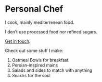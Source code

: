 # Personal Chef

I cook, mainly mediterrenean food.

I don't use processed food nor refined sugars.

[Get in touch](mailto:sara.nen.co@gmail.com).

Check out some stuff I make:

1. Oatmeal Bowls for breakfast
2. Persian-inspired mains
3. Salads and sides to match with anything
4. Snacks for the soul
